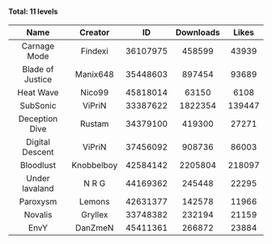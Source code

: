 #### Total: 11 levels

| Name | Creator | ID | Downloads | Likes |
|:---:|:---:|:---:|:---:|:---:|
| Carnage Mode | Findexi | 36107975 | 458599 | 43939
| Blade of Justice | Manix648 | 35448603 | 897454 | 93689
| Heat Wave | Nico99 | 45818014 | 63150 | 6108
| SubSonic | ViPriN | 33387622 | 1822354 | 139447
| Deception Dive | Rustam | 34379100 | 419300 | 27271
| Digital Descent | ViPriN | 37456092 | 908736 | 86003
| Bloodlust | Knobbelboy | 42584142 | 2205804 | 218097
| Under lavaland | N R G | 44169362 | 245448 | 22295
| Paroxysm | Lemons | 42631377 | 142578 | 11966
| Novalis | Gryllex | 33748382 | 232194 | 21159
| EnvY | DanZmeN | 45411361 | 266872 | 23884
